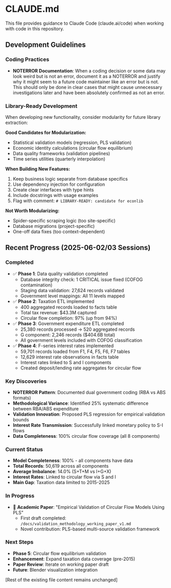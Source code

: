 # CLAUDE.md

This file provides guidance to Claude Code (claude.ai/code) when working with code in this repository.

## Development Guidelines

### Coding Practices

- **NOTERROR Documentation**: When a coding decision or some data may look weird but is not an error, document it as a NOTERROR and justify why it might seem to a future code maintainer like an error but is not. This should only be done in clear cases that might cause unnecessary investigations later and have been absolutely confirmed as not an error.

### Library-Ready Development

When developing new functionality, consider modularity for future library extraction:

**Good Candidates for Modularization:**
- Statistical validation models (regression, PLS validation)
- Economic identity calculations (circular flow equilibrium)
- Data quality frameworks (validation pipelines)
- Time series utilities (quarterly interpolation)

**When Building New Features:**
1. Keep business logic separate from database specifics
2. Use dependency injection for configuration
3. Create clear interfaces with type hints
4. Include docstrings with usage examples
5. Flag with comment: `# LIBRARY-READY: candidate for econlib`

**Not Worth Modularizing:**
- Spider-specific scraping logic (too site-specific)
- Database migrations (project-specific)
- One-off data fixes (too context-dependent)

## Recent Progress (2025-06-02/03 Sessions)

### Completed
- ✅ **Phase 1**: Data quality validation completed
  - Database integrity check: 1 CRITICAL issue fixed (COFOG contamination)
  - Staging data validation: 27,624 records validated
  - Government level mappings: All 11 levels mapped
- ✅ **Phase 2**: Taxation ETL implemented
  - 400 aggregated records loaded to facts table
  - Total tax revenue: $43.3M captured
  - Circular flow completion: 97% (up from 94%)
- ✅ **Phase 3**: Government expenditure ETL completed
  - 25,380 records processed → 520 aggregated records
  - G component: 2,246 records ($404.6B total)
  - All government levels included with COFOG classification
- ✅ **Phase 4**: F-series interest rates implemented
  - 59,701 records loaded from F1, F4, F5, F6, F7 tables
  - 12,629 interest rate observations in facts table
  - Interest rates linked to S and I components
  - Created deposit/lending rate aggregates for circular flow

### Key Discoveries
- **NOTERROR Pattern**: Documented dual government coding (RBA vs ABS formats)
- **Methodological Variance**: Identified 25% systematic difference between RBA/ABS expenditure
- **Validation Innovation**: Proposed PLS regression for empirical validation bounds
- **Interest Rate Transmission**: Successfully linked monetary policy to S-I flows
- **Data Completeness**: 100% circular flow coverage (all 8 components)

### Current Status
- **Model Completeness**: 100% - all components have data
- **Total Records**: 50,619 across all components
- **Average Imbalance**: 14.0% (S+T+M vs I+G+X)
- **Interest Rates**: Linked to circular flow via S and I
- **Main Gap**: Taxation data limited to 2015-2025

### In Progress
- 📝 **Academic Paper**: "Empirical Validation of Circular Flow Models Using PLS"
  - First draft completed: `/docs/validation_methodology_working_paper_v1.md`
  - Novel contribution: PLS-based multi-source validation framework

### Next Steps
- **Phase 5**: Circular flow equilibrium validation
- **Enhancement**: Expand taxation data coverage (pre-2015)
- **Paper Review**: Iterate on working paper draft
- **Future**: Blender visualization integration

[Rest of the existing file content remains unchanged]